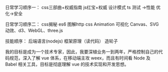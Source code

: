 日常学习顺序一：
css三部曲+权威指南 
js红宝+权威
设计模式
ts
测试 ->性能 优化->安全

日常学习顺序二：
css揭秘 es6 图解http 
css Animation
可视化 Canvas、SVG 动效、d3、WebGL、three.js

技能顺序：
后端语言(nodejs)
框架原理（读代码）
造轮子

我的目标是成为一个技术专家，因此，我要深植业务一到两年，严格控制自己的代码规范，深入了解 vue 体系，在移动端主攻 weex，而且有时间看 Node 及 Babel 相关工具，目标是彻底理解 vue 的技术实现和开发思想。